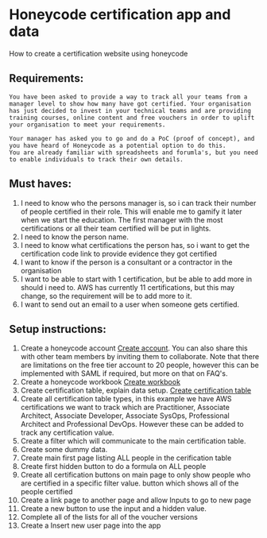 # Honeycode certification app and data
How to create a certification website using honeycode

## Requirements: 

```
You have been asked to provide a way to track all your teams from a manager level to show how many have got certified. Your organisation has just decided to invest in your technical teams and are providing training courses, online content and free vouchers in order to uplift your organisation to meet your requirements. 

Your manager has asked you to go and do a PoC (proof of concept), and you have heard of Honeycode as a potential option to do this.
You are already familiar with spreadsheets and forumla's, but you need to enable individuals to track their own details.
```

## Must haves:

1. I need to know who the persons manager is, so i can track their number of people certified in their role. This will enable me to gamify it later when we start the education. The first manager with the most certifications or all their team certified will be put in lights. 
2. I need to know the person name.
3. I need to know what certifications the person has, so i want to get the certification code link to provide evidence they got certified
4. I want to know if the person is a consultant or a contractor in the organisation
5. I want to be able to start with 1 certification, but be able to add more in should i need to. AWS has currently 11 certifications, but this may change, so the requirement will be to add more to it.
6. I want to send out an email to a user when someone gets certified. 

## Setup instructions:

1. Create a honeycode account [Create account](HoneyCodeAccCreate.md). You can also share this with other team members by inviting them to collaborate. Note that there are limitations on the free tier account to 20 people, however this can be implemented with SAML if required, but more on that on FAQ's.
2. Create a honeycode workbook [Create workbook](CreateWorkbook/certificationworkbook.md)
3. Create certification table, explain data setup. [Create certification table](CreateCertTable/certificationtable.md)
4. Create all certification table types, in this example we have AWS certifications we want to track which are Practitioner, Associate Architect, Associate Developer, Associate SysOps, Professional Architect and Professional DevOps. However these can be added to track any certification value. 
5. Create a filter which will communicate to the main certification table. 
7. Create some dummy data. 
8. Create main first page listing ALL people in the cerification table
9. Create first hidden button to do a formula on ALL people 
10. Create all certification buttons on main page to only show people who are certified in a specific filter value. 
button which shows all of the people certified
11. Create a link page to another page and allow Inputs to go to new page
12. Create a new button to use the input and a hidden value.
13. Complete all of the lists for all of the voucher versions 
14. Create a Insert new user page into the app
